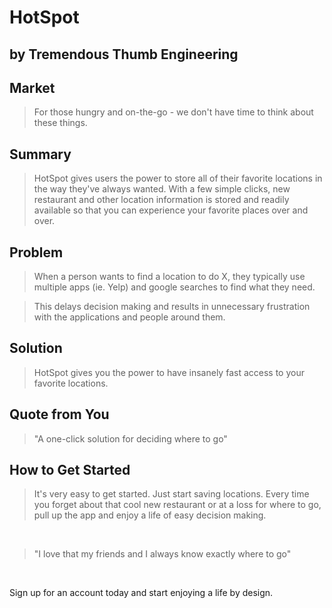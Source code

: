 # HotSpot #

## by Tremendous Thumb Engineering ##

## Market ##
  > For those hungry and on-the-go - we don't have time to think about these things.


## Summary ##
  > HotSpot gives users the power to store all of their favorite locations in the way they've always wanted. With a few simple clicks, new restaurant and other location information is stored and readily available so that you can experience your favorite places over and over.

## Problem ##
> When a person wants to find a location to do X, they typically use multiple apps (ie. Yelp) and google searches to find what they need.

>This delays decision making and results in unnecessary frustration with the applications and people around them.

## Solution ##
> HotSpot gives you the power to have insanely fast access to your favorite locations.

## Quote from You ##
  > "A one-click solution for deciding where to go"

## How to Get Started ##
  > It's very easy to get started. Just start saving locations. Every time you forget about that cool new restaurant or at a loss for where to go, pull up the app and enjoy a life of easy decision making.

<br>

  > "I love that my friends and I always know exactly where to go"

<br>

Sign up for an account today and start enjoying a life by design.

